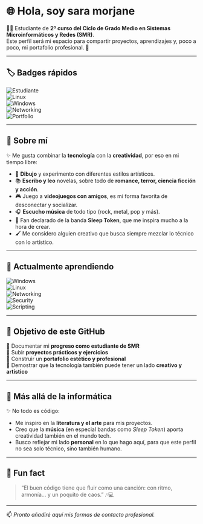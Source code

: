 # 🌐 Hola, soy sara morjane  

👨‍💻 Estudiante de **2º curso del Ciclo de Grado Medio en Sistemas Microinformáticos y Redes (SMR)**.  
Este perfil será mi espacio para compartir proyectos, aprendizajes y, poco a poco, mi portafolio profesional. 🚀  

---

## 🏷️ Badges rápidos  

![Estudiante](https://img.shields.io/badge/Student-SMR-blue?style=for-the-badge&logo=bookstack)  
![Linux](https://img.shields.io/badge/Linux-OS-black?style=for-the-badge&logo=linux)  
![Windows](https://img.shields.io/badge/Windows-OS-blue?style=for-the-badge&logo=windows)  
![Networking](https://img.shields.io/badge/Networking-CCNA-green?style=for-the-badge&logo=cisco)  
![Portfolio](https://img.shields.io/badge/Portfolio-Building-yellow?style=for-the-badge&logo=github)  

---

## 🙋 Sobre mí  

✨ Me gusta combinar la **tecnología** con la **creatividad**, por eso en mi tiempo libre:  
- 🎨 **Dibujo** y experimento con diferentes estilos artísticos.  
- 📚 **Escribo y leo** novelas, sobre todo de **romance, terror, ciencia ficción y acción**.  
- 🎮 Juego a **videojuegos con amigos**, es mi forma favorita de desconectar y socializar.  
- 🎧 **Escucho música** de todo tipo (rock, metal, pop y más).  
- 🖤 Fan declarado de la banda **Sleep Token**, que me inspira mucho a la hora de crear.  
- 🖌️ Me considero alguien creativo que busca siempre mezclar lo técnico con lo artístico.  

---

## 🔧 Actualmente aprendiendo  

![Windows](https://img.shields.io/badge/Windows-Server-informational?style=flat&logo=windows)  
![Linux](https://img.shields.io/badge/Linux-Ubuntu-orange?style=flat&logo=ubuntu)  
![Networking](https://img.shields.io/badge/Networking-Basics-success?style=flat&logo=cisco)  
![Security](https://img.shields.io/badge/Security-Permissions-red?style=flat&logo=hackaday)  
![Scripting](https://img.shields.io/badge/Scripting-Bash-lightgrey?style=flat&logo=gnubash)  

---

## 🎯 Objetivo de este GitHub  

📌 Documentar mi **progreso como estudiante de SMR**  
📌 Subir **proyectos prácticos y ejercicios**  
📌 Construir un **portafolio estético y profesional**  
📌 Demostrar que la tecnología también puede tener un lado **creativo y artístico**  

---

## 🎨 Más allá de la informática  

✨ No todo es código:  
- Me inspiro en la **literatura y el arte** para mis proyectos.  
- Creo que la **música** (en especial bandas como *Sleep Token*) aporta creatividad también en el mundo tech.  
- Busco reflejar mi lado **personal** en lo que hago aquí, para que este perfil no sea solo técnico, sino también humano.  

---

## 🌟 Fun fact  

> “El buen código tiene que fluir como una canción: con ritmo, armonía… y un poquito de caos.” 🎶💻  

---

📫 *Pronto añadiré aquí mis formas de contacto profesional.*  

